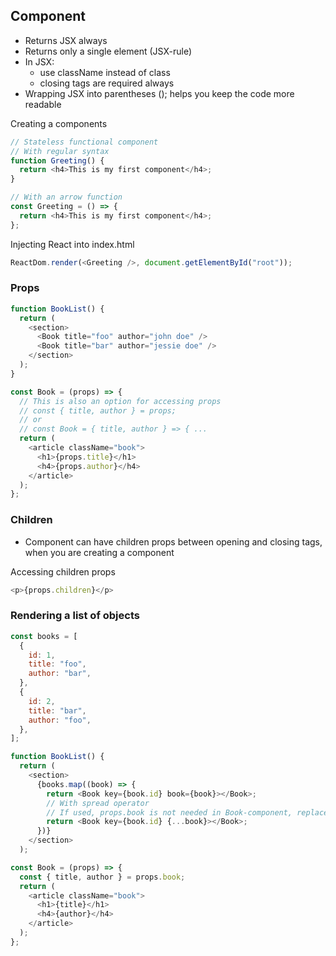 ## Component

- Returns JSX always
- Returns only a single element (JSX-rule)
- In JSX:
  - use className instead of class
  - closing tags are required always
- Wrapping JSX into parentheses (); helps you keep the code more readable

Creating a components

```javascript
// Stateless functional component
// With regular syntax
function Greeting() {
  return <h4>This is my first component</h4>;
}

// With an arrow function
const Greeting = () => {
  return <h4>This is my first component</h4>;
};
```

Injecting React into index.html

```javascript
ReactDom.render(<Greeting />, document.getElementById("root"));
```

### Props

```javascript
function BookList() {
  return (
    <section>
      <Book title="foo" author="john doe" />
      <Book title="bar" author="jessie doe" />
    </section>
  );
}

const Book = (props) => {
  // This is also an option for accessing props
  // const { title, author } = props;
  // or
  // const Book = { title, author } => { ...
  return (
    <article className="book">
      <h1>{props.title}</h1>
      <h4>{props.author}</h4>
    </article>
  );
};
```

### Children

- Component can have children props between opening and closing tags, when you are creating a component

Accessing children props

```javascript
<p>{props.children}</p>
```

### Rendering a list of objects

```javascript
const books = [
  {
    id: 1,
    title: "foo",
    author: "bar",
  },
  {
    id: 2,
    title: "bar",
    author: "foo",
  },
];

function BookList() {
  return (
    <section>
      {books.map((book) => {
        return <Book key={book.id} book={book}></Book>;
        // With spread operator
        // If used, props.book is not needed in Book-component, replace it with "props" or destructure properties in parameters with { title, author } syntax
        return <Book key={book.id} {...book}></Book>;
      })}
    </section>
  );

const Book = (props) => {
  const { title, author } = props.book;
  return (
    <article className="book">
      <h1>{title}</h1>
      <h4>{author}</h4>
    </article>
  );
};
```
